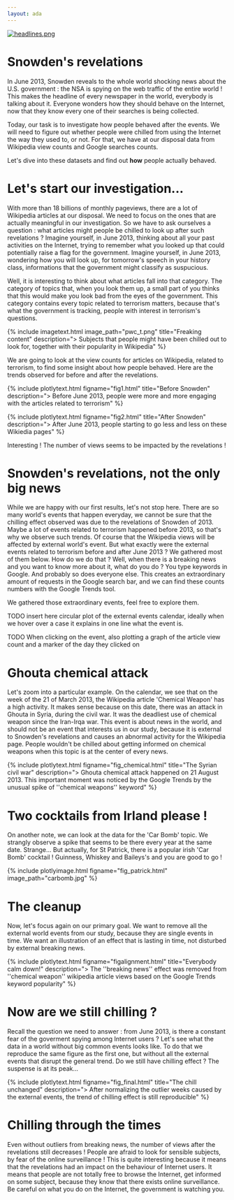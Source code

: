 ```yaml
---
layout: ada
---
```


[![headlines.png](https://i.postimg.cc/66f5R0Wc/headlines.png)](https://postimg.cc/3WWTQ2D0)

# Snowden's revelations 

In June 2013, Snowden reveals to the whole world shocking news about the U.S. government : the NSA is spying on the web traffic of the entire world ! This makes the headline of every newspaper in the world, everybody is talking about it. Everyone wonders how they should behave on the Internet, now that they know every one of their searches is being collected. 

Today, our task is to investigate how people behaved after the events. We will need to figure out whether people were chilled from using the Internet the way they used to, or not. For that, we have at our disposal data from Wikipedia view counts and Google searches counts.

Let's dive into these datasets and find out **how** people actually behaved.


# Let's start our investigation...

With more than 18 billions of monthly pageviews, there are a lot of Wikipedia articles at our disposal. We need to focus on the ones that are actually meaningful in our investigation. So we have to ask ourselves a question : what articles might people be chilled to look up after such revelations ? Imagine yourself, in June 2013, thinking about all your past activities on the Internet, trying to remember what you looked up that could potentially raise a flag for the government. Imagine yourself, in June 2013, wondering how you will look up, for tomorrow's speech in your history class, informations that the government might classify as suspucious.  

Well, it is interesting to think about what articles fall into that category. The category of topics that, when you look them up,  a small part of you thinks that this would make you look bad from the eyes of the government. This category contains every topic related to terrorism matters, because that's what the government is tracking, people with interest in terrorism's questions.


{% include imagetext.html image_path="pwc_t.png" title="Freaking content" description="> Subjects that people might have been chilled out to look for, together with their popularity in Wikipedia" %}  

We are going to look at the view counts for articles on Wikipedia, related to terrorism, to find some insight about how people behaved. Here are the trends observed for before and after the revelations.

{% include plotlytext.html figname="fig1.html" title="Before Snowden" description="> Before June 2013, people were more and more engaging with the articles related to terrorism" %}


{% include plotlytext.html figname="fig2.html" title="After Snowden" description="> After June 2013, people starting to go less and less on these Wikiedia pages" %}


Interesting ! The number of views seems to be impacted by the revelations !


#  Snowden's revelations, not the only big news

While we are happy with our first results, let's not stop here. There are so many world's events that happen everyday, we cannot be sure that the chilling effect observed was due to the revelations of Snowden of 2013. Maybe a lot of events related to terrorism happened before 2013, so that's why we observe such trends. Of course that the Wikipedia views will be affected by external world's event. But what exactly were the external events related to terrorism before and after June 2013 ? We gathered most of them below. How do we do that ? Well, when there is a breaking news and you want to know more about it, what do you do ? You type keywords in Google. And probably so does everyone else. This creates an extraordinary amount of requests in the Google search bar, and we can find these counts numbers with the Google Trends tool. 

We gathered those extraordinary events, feel free to explore them.


TODO insert here circular plot of the external events calendar, ideally when we hover over a case it explains in one line what the event is.

TODO When clicking on the event, also plotting a graph of the article view count and a marker of the day they clicked on

# Ghouta chemical attack

Let's zoom into a particular example. On the calendar, we see that on the week of the 21 of March 2013, the Wikipedia article 'Chemical Weapon' has a high activity. It makes sense because on this date, there was an attack in Ghouta in Syria, during the civil war. It was the deadliest use of chemical weapon since the Iran-Irqa war. This event is about news in the world, and should not be an event that interests us in our study, because it is external to Snowden's revelations and causes an abnormal activity for the Wikipedia page. People wouldn't be chilled about getting informed on chemical weapons when this topic is at the center of every news. 

{% include plotlytext.html figname="fig_chemical.html" title="The Syrian civil war" description="> Ghouta chemical attack happened on 21 August 2013. This important moment was noticed by the Google Trends by the unusual spike of ''chemical weapons'' keyword" %}

# Two cocktails from Irland please !

On another note, we can look at the data for the 'Car Bomb' topic. We strangly observe a spike that seems to be there every year at the same date. Strange... But actually, for St Patrick, there is a popular irish 'Car Bomb' cocktail ! Guinness, Whiskey and Baileys's and you are good to go !

{% include plotlyimage.html figname="fig_patrick.html" image_path="carbomb.jpg" %}

# The cleanup

Now, let's focus again on our primary goal. We want to remove all the external world events from our study, because they are single events in time. We want an illustration of an effect that is lasting in time, not disturbed by external breaking news.

{% include plotlytext.html figname="figalignment.html" title="Everybody calm down!" description="> The ''breaking news'' effect was removed from ''chemical weapon'' wikipedia article views based on the Google Trends keyword popularity" %}

# Now are we still chilling ?
 Recall the question we need to answer : from June 2013, is there a constant fear of the goverment spying among Internet users ? Let's see what the data in a world without big common events looks like. To do that we reproduce the same figure as the first one, but without all the external events that disrupt the general trend. Do we still have chilling effect ? The suspense is at its peak...

{% include plotlytext.html figname="fig_final.html" title="The chill unchanged" description="> After normalizing the outlier weeks caused by the external events, the trend of chilling effect is still reproducible" %}


# Chilling through the times

Even without outliers from breaking news, the number of views after the revelations still decreases ! People are afraid to look for sensible subjects, by fear of the online surveillance ! This is quite interesting because it means that the revelations had an impact on the behaviour of Internet users. It means that people are not totally free to browse the Internet, get informed on some subject, because they know that there exists online surveillance. Be careful on what you do on the Internet, the government is watching you.
